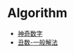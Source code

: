 # Algorithm

- [神奇数字](https://github.com/qianshou/algorithm/blob/master/magicNumber.cpp)
- [丑数-一般解法](https://github.com/qianshou/algorithm/blob/master/uglyNumber.cpp)
